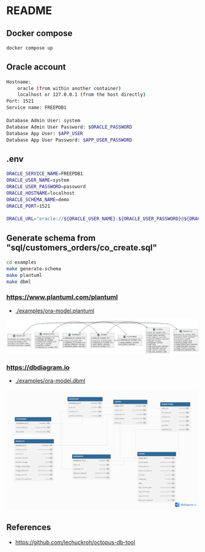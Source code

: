 # README

## Docker compose

```bash
docker compose up
```

## Oracle account

```bash
Hostname:
    oracle (from within another container)
    localhost or 127.0.0.1 (from the host directly)
Port: 1521
Service name: FREEPDB1

Database Admin User: system
Database Admin User Password: $ORACLE_PASSWORD
Database App User: $APP_USER
Database App User Password: $APP_USER_PASSWORD
```

## .env

```bash
ORACLE_SERVICE_NAME=FREEPDB1
ORACLE_USER_NAME=system
ORACLE_USER_PASSWORD=password
ORACLE_HOSTNAME=localhost
ORACLE_SCHEMA_NAME=demo
ORACLE_PORT=1521

ORACLE_URL="oracle://${ORACLE_USER_NAME}:${ORACLE_USER_PASSWORD}@${ORACLE_HOSTNAME}:${ORACLE_PORT}/${ORACLE_SERVICE_NAME}"
```


## Generate schema from "sql/customers_orders/co_create.sql"

```bash
cd examples
make generate-schema
make plantuml
make dbml
```



### https://www.plantuml.com/plantuml

* [./examples/ora-model.plantuml](./examples/ora-model.plantuml)

![schema](examples/ora-model.png)

### https://dbdiagram.io

* [./examples/ora-model.dbml](./examples/ora-model.dbml)

![schema](examples/ora-model-dbml.png)


## References

* https://github.com/lechuckroh/octopus-db-tool